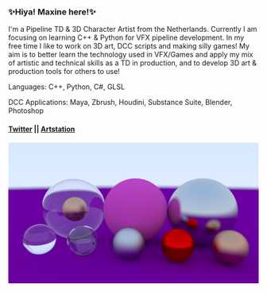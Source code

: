 ### ✨Hiya! Maxine here!✨

 I'm a Pipeline TD & 3D Character Artist from the Netherlands.
 Currently I am focusing on learning C++ & Python for VFX pipeline development.
 In my free time I like to work on 3D art, DCC scripts and making silly games!
 My aim is to better learn the technology used in VFX/Games and apply my mix of artistic and technical skills as a TD in production, and to develop 3D art & production tools for others to use!
 

 Languages: C++, Python, C#, GLSL
 
 DCC Applications: Maya, Zbrush, Houdini, Substance Suite, Blender, Photoshop

#### [Twitter](https://twitter.com/MaxineCodes) || [Artstation](https://www.artstation.com/maxine3d)

![result_16-9-2022](https://github.com/MaxineCodes/SimpleRaytracing/blob/main/result_28-9-2022.png)
